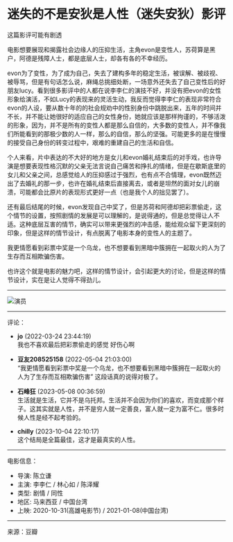 # 迷失的不是安狄是人性（迷失安狄）影评

这篇影评可能有剧透

电影想要展现和揭露社会边缘人的压抑生活，主角evon是变性人，苏荷算是黑户，阿德是残障人士，都是底层人士，却各有各的不幸经历。

evon为了变性，为了成为自己，失去了建构多年的稳定生活，被误解、被歧视、被辱骂，但是有句话怎么说，麻绳总挑细处断，一场意外还失去了自己变性后的好朋友lucy。看到很多影评中的人都在说李李仁的演技不好，并没有把evon的女性形象给演活，不如Lucy的表现来的灵活生动，我反而觉得李李仁的表现非常符合evon的人设，要从数十年的的社会规劝中的性别身份中跳脱出来，五年的时间并不长，并不能让她很好的适应自己的女性身份，她就应该是那样拘谨的，不够活泼的形象，因为，并不是所有的变性人都是那么自信的，大多数的变性人，并不像我们所能看到的那极少数的人一样，那么的自信，那么的坚强。可能更多的是在慢慢的接受自己身份的转变过程中，艰难的重建自己的生活和自信。

个人来看，片中表达的不大好的地方是女儿和evon婚礼结束后的对手戏，也许导演是想要表现性格沉默的父亲无法言说自己痛苦和挣扎的情绪，但是在歇斯底里的女儿和父亲之间，总感觉给人的压抑感过于强烈，也有点不合情理，evon既然迈出了去婚礼的那一步，也许在婚礼结束后直接离去，或者是坦然的面对女儿的崩溃，可能都会比原片的表现形式更好一点（也是我个人的拙见罢了）。

还有最后结尾的时候，evon发现自己中奖了，但是苏荷和阿德却把彩票偷走，这个情节的设置，按照剧情的发展是可以理解的，是说得通的，但是总觉得让人不适。这种底层互害的情节，确实可以带来更强烈的冲击感，能给观众留下更深刻的印象，但是这样的情节设计，有点脱离了电影本身的变性人的主题了。

我更情愿看到彩票中奖是一个乌龙，也不想要看到黑暗中簇拥在一起取火的人为了生存而互相欺骗伤害。

也许这个就是电影的魅力吧，这样的情节设计，会引起更大的讨论，但是这样的情节设计，实在是让人觉得不得劲儿。

---

![演员](https://img2.doubanio.com/icon/u196924117-1.jpg)

---

评论：

- **jo** (2022-03-24 23:44:19)  
  我也不喜欢最后把彩票偷走的感觉 好伤心啊

- **豆友208525158** (2022-05-04 21:03:00)  
  “我更情愿看到彩票中奖是一个乌龙，也不想要看到黑暗中簇拥在一起取火的人为了生存而互相欺骗伤害” 这段话真的说得对极了。

- **石峰狂** (2023-05-08 00:36:59)  
  生活就是生活，它并不是乌托邦。生活并不会因为你们的喜欢，而变成那个样子。这其实就是人性，并不是穷人就一定善良，富人就一定为富不仁。很多时候人性是经不起考验的。

- **chilly** (2023-10-04 22:10:17)  
  这个结局是全篇最佳，这才是最真实的人性。

---

电影信息：

- 导演: 陈立谦
- 主演: 李李仁 / 林心如 / 陈泽耀
- 类型: 剧情 / 同性
- 地区: 马来西亚 / 中国台湾
- 上映: 2020-10-31(高雄电影节) / 2021-01-08(中国台湾)

---

来源：豆瓣
